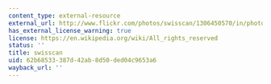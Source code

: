 ```yaml
---
content_type: external-resource
external_url: http://www.flickr.com/photos/swisscan/1306450570/in/photostream/
has_external_license_warning: true
license: https://en.wikipedia.org/wiki/All_rights_reserved
status: ''
title: swisscan
uid: 62b68533-387d-42ab-8d50-ded04c9653a6
wayback_url: ''
---
```

